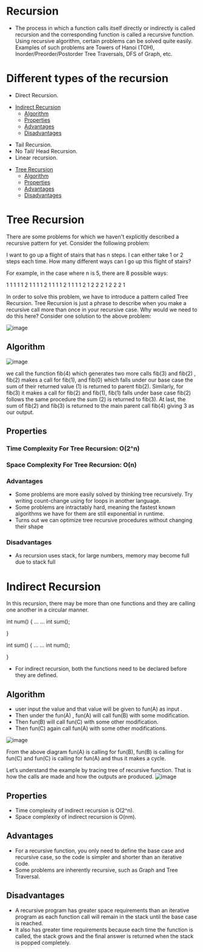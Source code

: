 # Recursion

- The process in which a function calls itself directly or indirectly is called recursion and the corresponding function is called a recursive function. Using recursive algorithm, certain problems can be solved quite easily. Examples of such problems are Towers of Hanoi (TOH), Inorder/Preorder/Postorder Tree Traversals, DFS of Graph, etc.

# Different types of the recursion
* Direct Recursion.
- [Indirect Recursion](#indirect-recursion)
  - [Algorithm](#indirect-recursion)
  - [Properties](#indirect-recursion)
  - [Advantages](#indirect-recursion)
  - [Disadvantages](#indirect-recursion)
* Tail Recursion.
* No Tail/ Head Recursion.
* Linear recursion.
- [Tree Recursion](#tree-recursion)
  - [Algorithm](#algorithm)
  - [Properties](#properties)
  - [Advantages](#advantages)
  - [Disadvantages](#disadvantages)


# Tree Recursion


There are some problems for which we haven't explicitly described a recursive pattern for yet. Consider the following problem:

I want to go up a flight of stairs that has n steps. I can either take 1 or 2 steps each time. How many different ways can I go up this flight of stairs?

For example, in the case where n is 5, there are 8 possible ways:

1 1 1 1 1
2 1 1 1
1 2 1 1
1 1 2 1
1 1 1 2
1 2 2
2 1 2
2 2 1

 In order to solve this problem, we have to introduce a pattern called Tree Recursion. Tree Recursion is just a phrase to describe when you make a recursive call more than once in your recursive case. Why would we need to do this here? Consider one solution to the above problem:

![image](https://user-images.githubusercontent.com/100334178/165895477-0529fa51-0e9e-42ca-812f-0a4198877e63.png)


## Algorithm
![image](https://user-images.githubusercontent.com/100334178/165895307-45a41ced-b354-4c81-b3f5-595bd1dc73f1.png)

we call the function fib(4) which generates two more calls fib(3) and fib(2) , fib(2) makes a call for fib(1), and fib(0) which falls under our base case the sum of their returned value (1) is returned to parent fib(2). Similarly, for fib(3) it makes a call for fib(2) and fib(1), fib(1) falls under base case fib(2) follows the same procedure the sum (2) is returned to fib(3). At last, the sum of fib(2) and fib(3) is returned to the main parent call fib(4) giving 3 as our output.
 
## Properties
### Time Complexity For Tree Recursion: O(2^n) 
### Space Complexity For Tree Recursion: O(n)

### Advantages
* Some problems are more easily solved by thinking tree recursively. Try writing count-change using for loops in another language.
* Some problems are intractably hard, meaning the fastest known algorithms we have for them are still exponential in runtime.
* Turns out we can optimize tree recursive procedures without changing their shape

### Disadvantages
- As recursion uses stack, for large numbers, memory may become full due to stack full



# Indirect Recursion

 In this recursion, there may be more than one functions and they are calling one another in a circular manner.

int num()
{
	...
	...
	int sum();

}

int sum()
{
	...
	...
	int num();

}


* For indirect recursion, both the functions need to be declared before they are defined.

## Algorithm

* user input the value and that value will be given to fun(A) as input .
* Then under the fun(A) , fun(A) will call fun(B) with some modification.
* Then fun(B) will call fun(C) with some other modification.
* Then fun(C) again call fun(A) with some other modifications.

![image](https://user-images.githubusercontent.com/100334178/167283694-ce9a0db6-7856-4a47-a08c-93f713c976e2.png)


From the above diagram fun(A) is calling for fun(B), fun(B) is calling for fun(C) and fun(C) is calling for fun(A) and thus it makes a cycle.

Let’s understand the example by tracing tree of recursive function. That is how the calls are made and how the outputs are produced.
![image](https://user-images.githubusercontent.com/100334178/167283701-8fcbf238-ff9c-43d1-a596-0c2d0bde355d.png)

## Properties
* Time complexity of indirect recursion is O(2^n).
* Space complexity of indirect recursion is O(nm).

## Advantages
* For a recursive function, you only need to define the base case and recursive case, so the code is simpler and shorter than an iterative code.
* Some problems are inherently recursive, such as Graph and Tree Traversal.


## Disadvantages
* A recursive program has greater space requirements than an iterative program as each function call will remain in the stack until the base case is reached.
* It also has greater time requirements because each time the function is called, the stack grows and the final answer is returned when the stack is popped completely.
